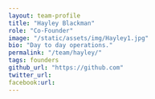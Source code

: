 ```yaml
---
layout: team-profile
title: "Hayley Blackman"
role: "Co-Founder"
image: "/static/assets/img/Hayley1.jpg"
bio: "Day to day operations."
permalink: "/team/hayley/"
tags: founders
github_url: "https://github.com"
twitter_url:
facebook:url:
---
```

